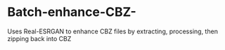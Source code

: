 # Batch-enhance-CBZ-
Uses Real-ESRGAN to enhance CBZ files by extracting, processing, then zipping back into CBZ
